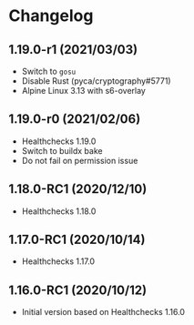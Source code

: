 # Changelog

## 1.19.0-r1 (2021/03/03)

* Switch to `gosu`
* Disable Rust (pyca/cryptography#5771)
* Alpine Linux 3.13 with s6-overlay

## 1.19.0-r0 (2021/02/06)

* Healthchecks 1.19.0
* Switch to buildx bake
* Do not fail on permission issue

## 1.18.0-RC1 (2020/12/10)

* Healthchecks 1.18.0

## 1.17.0-RC1 (2020/10/14)

* Healthchecks 1.17.0

## 1.16.0-RC1 (2020/10/12)

* Initial version based on Healthchecks 1.16.0
